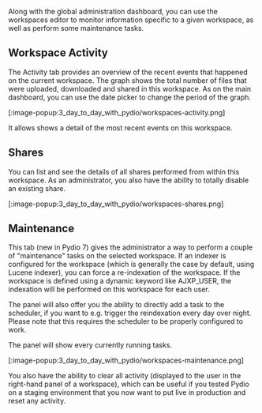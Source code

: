 Along with the global administration dashboard, you can use the workspaces editor to monitor information specific to a given workspace, as well as perform some maintenance tasks.

## Workspace Activity

The Activity tab provides an overview of the recent events that happened on the current workspace. The graph shows the total number of files that were uploaded, downloaded and shared in this workspace. As on the main dashboard, you can use the date picker to change the period of the graph.

[:image-popup:3_day_to_day_with_pydio/workspaces-activity.png]

It allows shows a detail of the most recent events on this workspace.

## Shares

You can list and see the details of all shares performed from within this workspace. As an administrator, you also have the ability to totally disable an existing share.

[:image-popup:3_day_to_day_with_pydio/workspaces-shares.png]

## Maintenance

This tab (new in Pydio 7) gives the administrator a way to perform a couple of "maintenance" tasks on the selected workspace. If an indexer is configured for the workspace (which is generally the case by default, using Lucene indexer), you can force a re-indexation of the workspace. If the workspace is defined using a dynamic keyword like AJXP_USER, the indexation will be performed on this workspace for each user.

The panel will also offer you the ability to directly add a task to the scheduler, if you want to e.g. trigger the reindexation every day over night. Please note that this requires the scheduler to be properly configured to work.

The panel will show every currently running tasks.

[:image-popup:3_day_to_day_with_pydio/workspaces-maintenance.png]

You also have the ability to clear all activity (displayed to the user in the right-hand panel of a workspace), which can be useful if you tested Pydio on a staging environment that you now want to put live in production and reset any activity. 